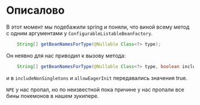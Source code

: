 # Описалово

В этот момент мы подебажили spring и поняли, что виной всему метод с одним аргументами у `ConfigurableListableBeanFactory`.
```java
	String[] getBeanNamesForType(@Nullable Class<?> type);
```
Он неявно для нас приводил к вызову метода:
``` java
	String[] getBeanNamesForType(@Nullable Class<?> type, boolean includeNonSingletons, boolean allowEagerInit);

```
и в `includeNonSingletons` и `allowEagerInit` передавались значения true.

`NPE` у нас пропал, но по неизвестной пока причине у нас пропали все бины покемонов в нашем зукипере.


